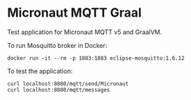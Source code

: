 # Micronaut MQTT Graal

Test application for Micronaut MQTT v5 and GraalVM.

To run Mosquitto broker in Docker:

```
docker run -it --rm -p 1883:1883 eclipse-mosquitto:1.6.12
```

To test the application:

```
curl localhost:8080/mqtt/send/Micronaut
curl localhost:8080/mqtt/messages
```
